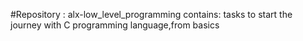 #Repository : alx-low_level_programming
contains: tasks to start the journey with C programming language,from basics 
